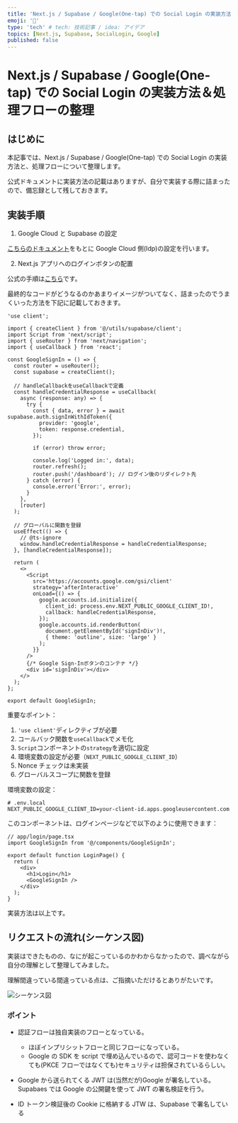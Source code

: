 ```yaml
---
title: 'Next.js / Supabase / Google(One-tap) での Social Login の実装方法＆処理フローの整理'
emoji: '🍊'
type: 'tech' # tech: 技術記事 / idea: アイデア
topics: [Next.js, Supabase, SocialLogin, Google]
published: false
---
```


# Next.js / Supabase / Google(One-tap) での Social Login の実装方法＆処理フローの整理

## はじめに

本記事では、Next.js / Supabase / Google(One-tap) での Social Login の実装方法と、処理フローについて整理します。

公式ドキュメントに実装方法の記載はありますが、自分で実装する際に詰まったので、備忘録として残しておきます。

## 実装手順

1. Google Cloud と Supabase の設定

[こちらのドキュメント](https://supabase.com/docs/guides/auth/social-login/auth-google#google-pre-built-configuration)をもとに Google Cloud 側(Idp)の設定を行います。

2. Next.js アプリへのログインボタンの配置

公式の手順は[こちら](https://supabase.com/docs/guides/auth/social-login/auth-google#google-pre-built)です。

最終的なコードがどうなるのかあまりイメージがついてなく、詰まったのでうまくいった方法を下記に記載しておきます。

```tsx
'use client';

import { createClient } from '@/utils/supabase/client';
import Script from 'next/script';
import { useRouter } from 'next/navigation';
import { useCallback } from 'react';

const GoogleSignIn = () => {
  const router = useRouter();
  const supabase = createClient();

  // handleCallbackをuseCallbackで定義
  const handleCredentialResponse = useCallback(
    async (response: any) => {
      try {
        const { data, error } = await supabase.auth.signInWithIdToken({
          provider: 'google',
          token: response.credential,
        });

        if (error) throw error;

        console.log('Logged in:', data);
        router.refresh();
        router.push('/dashboard'); // ログイン後のリダイレクト先
      } catch (error) {
        console.error('Error:', error);
      }
    },
    [router]
  );

  // グローバルに関数を登録
  useEffect(() => {
    // @ts-ignore
    window.handleCredentialResponse = handleCredentialResponse;
  }, [handleCredentialResponse]);

  return (
    <>
      <Script
        src='https://accounts.google.com/gsi/client'
        strategy='afterInteractive'
        onLoad={() => {
          google.accounts.id.initialize({
            client_id: process.env.NEXT_PUBLIC_GOOGLE_CLIENT_ID!,
            callback: handleCredentialResponse,
          });
          google.accounts.id.renderButton(
            document.getElementById('signInDiv')!,
            { theme: 'outline', size: 'large' }
          );
        }}
      />
      {/* Google Sign-Inボタンのコンテナ */}
      <div id='signInDiv'></div>
    </>
  );
};

export default GoogleSignIn;
```

重要なポイント：

1. `'use client'`ディレクティブが必要
2. コールバック関数を`useCallback`でメモ化
3. `Script`コンポーネントの`strategy`を適切に設定
4. 環境変数の設定が必要（`NEXT_PUBLIC_GOOGLE_CLIENT_ID`）
5. Nonce チェックは未実装
6. グローバルスコープに関数を登録

環境変数の設定：

```env
# .env.local
NEXT_PUBLIC_GOOGLE_CLIENT_ID=your-client-id.apps.googleusercontent.com
```

このコンポーネントは、ログインページなどで以下のように使用できます：

```tsx
// app/login/page.tsx
import GoogleSignIn from '@/components/GoogleSignIn';

export default function LoginPage() {
  return (
    <div>
      <h1>Login</h1>
      <GoogleSignIn />
    </div>
  );
}
```

実装方法は以上です。

## リクエストの流れ(シーケンス図)

実装はできたものの、なにが起こっているのかわからなかったので、調べながら自分の理解として整理してみました。

理解間違っている間違っている点は、ご指摘いただけるとありがたいです。

![シーケンス図](https://storage.googleapis.com/zenn-user-upload/205e7ce08a3a-20250121.webp)

### ポイント

- 認証フローは独自実装のフローとなっている。

  - ほぼインプリシットフローと同じフローになっている。
  - Google の SDK を script で埋め込んでいるので、認可コードを使わなくても(PKCE フローではなくても)セキュリティは担保されているらしい。

- Google から送られてくる JWT は(当然だが)Google が署名している。Supabaes では Google の公開鍵を使って JWT の署名検証を行う。

- ID トークン検証後の Cookie に格納する JTW は、Supabase で署名している
